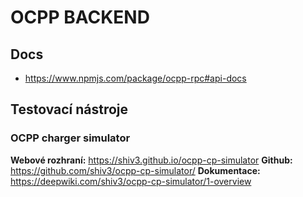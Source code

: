 # OCPP BACKEND
## Docs
- https://www.npmjs.com/package/ocpp-rpc#api-docs
## Testovací nástroje
### OCPP charger simulator
**Webové rozhraní:** https://shiv3.github.io/ocpp-cp-simulator
**Github:** https://github.com/shiv3/ocpp-cp-simulator/
**Dokumentace:** https://deepwiki.com/shiv3/ocpp-cp-simulator/1-overview